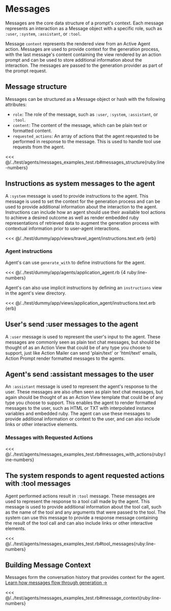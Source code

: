 # Messages
Messages are the core data structure of a prompt's context. Each message represents an interaction as a Message object with a specific role, such as `:user`, `:system`, `:assistant`, or `:tool`.

Message `content` represents the rendered view from an Active Agent action. Messages are used to provide context for the generation process, with the last message's content containing the view rendered by an action prompt and can be used to store additional information about the interaction. The messages are passed to the generation provider as part of the prompt request.

## Message structure
Messages can be structured as a Message object or hash with the following attributes:
- `role`: The role of the message, such as `:user`, `:system`, `:assistant`, or `:tool`.
- `content`: The content of the message, which can be plain text or formatted content.
- `requested_actions`: An array of actions that the agent requested to be performed in response to the message. This is used to handle tool use requests from the agent.

<<< @/../test/agents/messages_examples_test.rb#messages_structure{ruby:line-numbers}


## Instructions as system messages to the agent
A `:system` message is used to provide instructions to the agent. This message is used to set the context for the generation process and can be used to provide additional information about the interaction to the agent. Instructions can include how an agent should use their available tool actions to achieve a desired outcome as well as render embedded ruby representations of retrieved data to augment the generation process with contextual information prior to user-agent interactions.

<<< @/../test/dummy/app/views/travel_agent/instructions.text.erb {erb}

### Agent instructions
Agent's can use `generate_with` to define instructions for the agent.

<<< @/../test/dummy/app/agents/application_agent.rb {4 ruby:line-numbers}

Agent's can also use implicit instructions by defining an `instructions` view in the agent's view directory.

<<< @/../test/dummy/app/views/application_agent/instructions.text.erb {erb}



## User's send :user messages to the agent
A `:user` message is used to represent the user's input to the agent. These messages are commonly seen as plain text chat messages, but should be thought of as an Action View that could be of any type you choose to support, just like Action Mailer can send 'plain/text' or 'html/text' emails, Action Prompt render formatted messages to the agents.

## Agent's send :assistant messages to the user
An `:assistant` message is used to represent the agent's response to the user. These messages are also often seen as plain text chat messages, but again should be thought of as an Action View template that could be of any type you choose to support. This enables the agent to render formatted messages to the user, such as HTML or TXT with interpolated instance variables and embedded ruby. The agent can use these messages to provide additional information or context to the user, and can also include links or other interactive elements.

### Messages with Requested Actions

<<< @/../test/agents/messages_examples_test.rb#messages_with_actions{ruby:line-numbers}

## The system responds to agent requested actions with :tool messages
Agent performed actions result in `:tool` message. These messages are used to represent the response to a tool call made by the agent. This message is used to provide additional information about the tool call, such as the name of the tool and any arguments that were passed to the tool. The system can use this message to provide a response message containing the result of the tool call and can also include links or other interactive elements.

<<< @/../test/agents/messages_examples_test.rb#tool_messages{ruby:line-numbers}

## Building Message Context

Messages form the conversation history that provides context for the agent. [Learn how messages flow through generation →](/docs/active-agent/generation)

<<< @/../test/agents/messages_examples_test.rb#message_context{ruby:line-numbers}